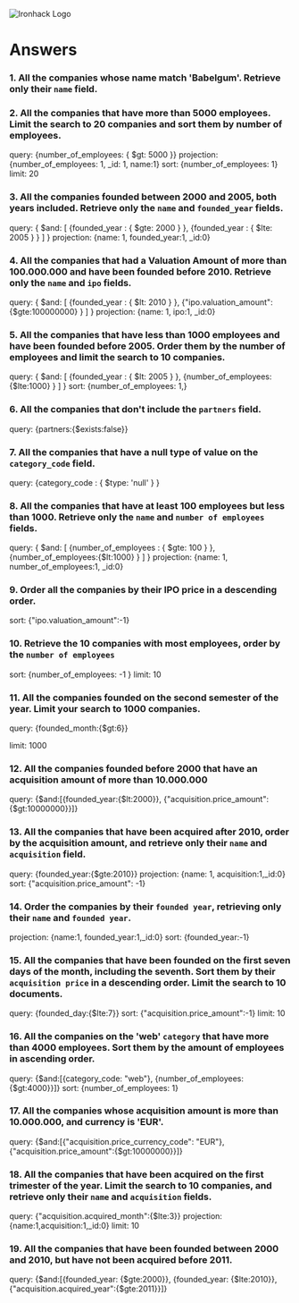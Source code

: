 ![Ironhack Logo](https://i.imgur.com/1QgrNNw.png)

# Answers

### 1. All the companies whose name match 'Babelgum'. Retrieve only their `name` field.

<!-- Your Code Goes Here -->

### 2. All the companies that have more than 5000 employees. Limit the search to 20 companies and sort them by **number of employees**.

query: {number_of_employees: { $gt: 5000 }}
projection: {number_of_employees: 1, _id: 1, name:1}
sort: {number_of_employees: 1}
limit: 20

### 3. All the companies founded between 2000 and 2005, both years included. Retrieve only the `name` and `founded_year` fields.

query: { $and: [ {founded_year : { $gte: 2000 } }, {founded_year : { $lte: 2005 } } ] }
projection: {name: 1, founded_year:1, _id:0}


### 4. All the companies that had a Valuation Amount of more than 100.000.000 and have been founded before 2010. Retrieve only the `name` and `ipo` fields.

query: { $and: [ {founded_year : { $lt: 2010 } }, {"ipo.valuation_amount":{$gte:100000000} } ] }
projection: {name: 1, ipo:1, _id:0}


### 5. All the companies that have less than 1000 employees and have been founded before 2005. Order them by the number of employees and limit the search to 10 companies.

query: { $and: [ {founded_year : { $lt: 2005 } }, {number_of_employees:{$lte:1000} } ] }
sort: {number_of_employees: 1,}

### 6. All the companies that don't include the `partners` field.

query: {partners:{$exists:false}}


### 7. All the companies that have a null type of value on the `category_code` field.

query: {category_code : { $type: 'null' } }



### 8. All the companies that have at least 100 employees but less than 1000. Retrieve only the `name` and `number of employees` fields.

query: { $and: [ {number_of_employees : { $gte: 100 } }, {number_of_employees:{$lt:1000} } ] }
projection: {name: 1, number_of_employees:1, _id:0}


### 9. Order all the companies by their IPO price in a descending order.

sort: {"ipo.valuation_amount":-1}

### 10. Retrieve the 10 companies with most employees, order by the `number of employees`


sort: {number_of_employees: -1 }
limit: 10


### 11. All the companies founded on the second semester of the year. Limit your search to 1000 companies.

query: {founded_month:{$gt:6}}

limit: 1000


### 12. All the companies founded before 2000 that have an acquisition amount of more than 10.000.000

query: {$and:[{founded_year:{$lt:2000}}, {"acquisition.price_amount":{$gt:10000000}}]}

### 13. All the companies that have been acquired after 2010, order by the acquisition amount, and retrieve only their `name` and `acquisition` field.

query: {founded_year:{$gte:2010}}
projection: {name: 1, acquisition:1,_id:0}
sort: {"acquisition.price_amount": -1}


### 14. Order the companies by their `founded year`, retrieving only their `name` and `founded year`.


projection: {name:1, founded_year:1,_id:0}
sort: {founded_year:-1}


### 15. All the companies that have been founded on the first seven days of the month, including the seventh. Sort them by their `acquisition price` in a descending order. Limit the search to 10 documents.

query: {founded_day:{$lte:7}}
sort: {"acquisition.price_amount":-1}
limit: 10


### 16. All the companies on the 'web' `category` that have more than 4000 employees. Sort them by the amount of employees in ascending order.

query: {$and:[{category_code: "web"}, {number_of_employees:{$gt:4000}}]}
sort: {number_of_employees: 1}


### 17. All the companies whose acquisition amount is more than 10.000.000, and currency is 'EUR'.

query: {$and:[{"acquisition.price_currency_code": "EUR"}, {"acquisition.price_amount":{$gt:10000000}}]}



### 18. All the companies that have been acquired on the first trimester of the year. Limit the search to 10 companies, and retrieve only their `name` and `acquisition` fields.

query: {"acquisition.acquired_month":{$lte:3}}
projection: {name:1,acquisition:1,_id:0}
limit: 10


### 19. All the companies that have been founded between 2000 and 2010, but have not been acquired before 2011.

query: {$and:[{founded_year: {$gte:2000}}, {founded_year: {$lte:2010}},{"acquisition.acquired_year":{$gte:2011}}]}
